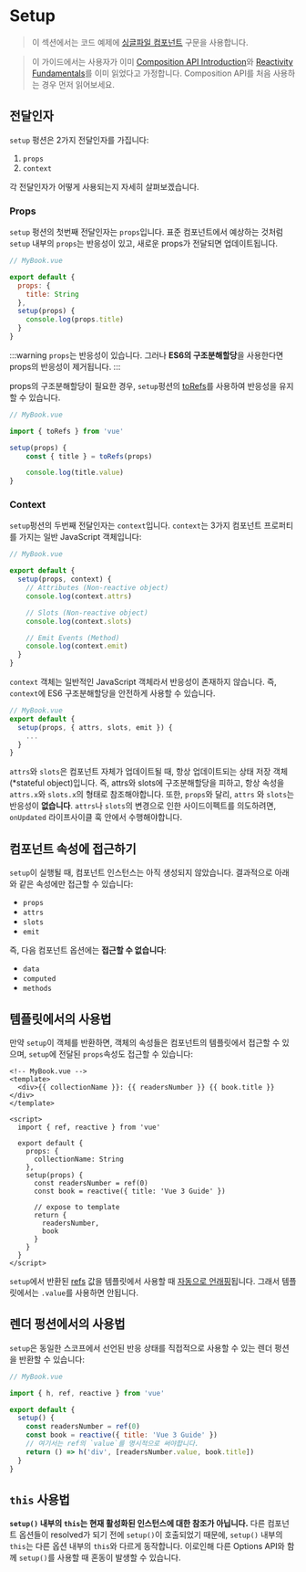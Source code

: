 # Setup

> 이 섹션에서는 코드 예제에 [싱글파일 컴포넌트](single-file-component.html) 구문을 사용합니다.

> 이 가이드에서는 사용자가 이미 [Composition API Introduction](composition-api-introduction.html)와 [Reactivity Fundamentals](reactivity-fundamentals.html)를 이미 읽었다고 가정합니다. Composition API를 처음 사용하는 경우 먼저 읽어보세요.

## 전달인자

`setup` 펑션은 2가지 전달인자를 가집니다:

1. `props`
2. `context`

각 전달인자가 어떻게 사용되는지 자세히 살펴보겠습니다.

### Props

`setup` 펑션의 첫번째 전달인자는 `props`입니다. 표준 컴포넌트에서 예상하는 것처럼 `setup` 내부의 `props`는 반응성이 있고, 새로운 props가 전달되면 업데이트됩니다.

```js
// MyBook.vue

export default {
  props: {
    title: String
  },
  setup(props) {
    console.log(props.title)
  }
}
```

:::warning 
`props`는 반응성이 있습니다. 그러나 **ES6의 구조분해할당**을 사용한다면 props의 반응성이 제거됩니다. 
:::

props의 구조분해할당이 필요한 경우, `setup`펑션의 [toRefs](reactivity-fundamentals.html#destructuring-reactive-state)를 사용하여 반응성을 유지할 수 있습니다.

```js
// MyBook.vue

import { toRefs } from 'vue'

setup(props) {
	const { title } = toRefs(props)

	console.log(title.value)
}
```

### Context

`setup`펑션의 두번째 전달인자는 `context`입니다. `context`는 3가지 컴포넌트 프로퍼티를 가지는 일반 JavaScript 객체입니다:

```js
// MyBook.vue

export default {
  setup(props, context) {
    // Attributes (Non-reactive object)
    console.log(context.attrs)

    // Slots (Non-reactive object)
    console.log(context.slots)

    // Emit Events (Method)
    console.log(context.emit)
  }
}
```

`context` 객체는 일반적인 JavaScript 객체라서 반응성이 존재하지 않습니다. 즉, `context`에 ES6 구조분해할당을 안전하게 사용할 수 있습니다.

```js
// MyBook.vue
export default {
  setup(props, { attrs, slots, emit }) {
    ...
  }
}
```

`attrs`와 `slots`은 컴포넌트 자체가 업데이트될 때, 항상 업데이트되는 상태 저장 객체(*stateful object)입니다. 즉, attrs와 slots에 구조분해할당을 피하고, 항상 속성을 `attrs.x`와 `slots.x`의 형태로 참조해야합니다. 또한, `props`와 달리, `attrs` 와 `slots`는 반응성이 **없습니다**. `attrs`나 `slots`의 변경으로 인한 사이드이펙트를 의도하려면, `onUpdated` 라이프사이클 훅 안에서 수행해야합니다.

## 컴포넌트 속성에 접근하기

`setup`이 실행될 때, 컴포넌트 인스턴스는 아직 생성되지 않았습니다. 결과적으로 아래와 같은 속성에만 접근할 수 있습니다:

- `props`
- `attrs`
- `slots`
- `emit`

즉, 다음 컴포넌트 옵션에는 **접근할 수 없습니다**:

- `data`
- `computed`
- `methods`

## 템플릿에서의 사용법

만약 `setup`이 객체를 반환하면, 객체의 속성들은 컴포넌트의 템플릿에서 접근할 수 있으며, `setup`에 전달된 `props`속성도 접근할 수 있습니다:

```vue-html
<!-- MyBook.vue -->
<template>
  <div>{{ collectionName }}: {{ readersNumber }} {{ book.title }}</div>
</template>

<script>
  import { ref, reactive } from 'vue'

  export default {
    props: {
      collectionName: String
    },
    setup(props) {
      const readersNumber = ref(0)
      const book = reactive({ title: 'Vue 3 Guide' })

      // expose to template
      return {
        readersNumber,
        book
      }
    }
  }
</script>
```

`setup`에서 반환된 [refs](../api/refs-api.html#ref) 값을 템플릿에서 사용할 때 [자동으로 언래핑](../api/refs-api.html#access-in-templates)됩니다. 그래서 템플릿에서는 `.value`를 사용하면 안됩니다.

## 렌더 펑션에서의 사용법

`setup`은 동일한 스코프에서 선언된 반응 상태를 직접적으로 사용할 수 있는 렌더 펑션을 반환할 수 있습니다:

```js
// MyBook.vue

import { h, ref, reactive } from 'vue'

export default {
  setup() {
    const readersNumber = ref(0)
    const book = reactive({ title: 'Vue 3 Guide' })
    // 여기서는 ref의 `value`를 명시적으로 써야합니다.
    return () => h('div', [readersNumber.value, book.title])
  }
}
```

## `this` 사용법

**`setup()` 내부의 `this`는 현재 활성화된 인스턴스에 대한 참조가 아닙니다.** 다른 컴포넌트 옵션들이 resolved가 되기 전에 `setup()`이 호출되었기 때문에, `setup()` 내부의 `this`는 다른 옵션 내부의 `this`와 다르게 동작합니다. 이로인해 다른 Options API와 함께 `setup()`를 사용할 때 혼동이 발생할 수 있습니다.
